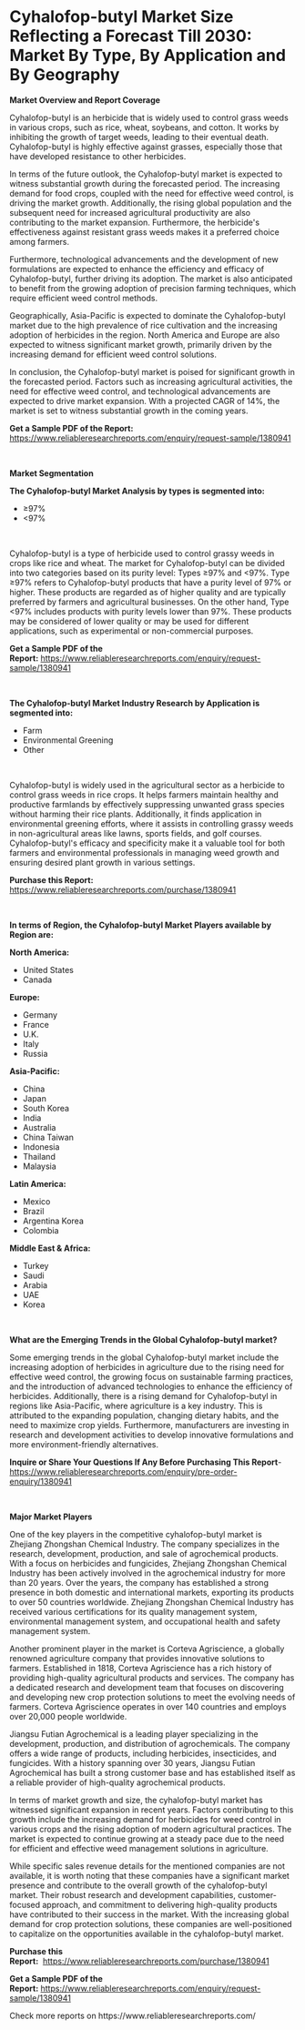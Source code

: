 <p><h1>Cyhalofop-butyl Market Size Reflecting a Forecast Till 2030: Market By Type, By Application and By Geography</h1></p><p><strong>Market Overview and Report Coverage</strong></p>
<p><p>Cyhalofop-butyl is an herbicide that is widely used to control grass weeds in various crops, such as rice, wheat, soybeans, and cotton. It works by inhibiting the growth of target weeds, leading to their eventual death. Cyhalofop-butyl is highly effective against grasses, especially those that have developed resistance to other herbicides.</p><p>In terms of the future outlook, the Cyhalofop-butyl market is expected to witness substantial growth during the forecasted period. The increasing demand for food crops, coupled with the need for effective weed control, is driving the market growth. Additionally, the rising global population and the subsequent need for increased agricultural productivity are also contributing to the market expansion. Furthermore, the herbicide's effectiveness against resistant grass weeds makes it a preferred choice among farmers.</p><p>Furthermore, technological advancements and the development of new formulations are expected to enhance the efficiency and efficacy of Cyhalofop-butyl, further driving its adoption. The market is also anticipated to benefit from the growing adoption of precision farming techniques, which require efficient weed control methods.</p><p>Geographically, Asia-Pacific is expected to dominate the Cyhalofop-butyl market due to the high prevalence of rice cultivation and the increasing adoption of herbicides in the region. North America and Europe are also expected to witness significant market growth, primarily driven by the increasing demand for efficient weed control solutions.</p><p>In conclusion, the Cyhalofop-butyl market is poised for significant growth in the forecasted period. Factors such as increasing agricultural activities, the need for effective weed control, and technological advancements are expected to drive market expansion. With a projected CAGR of 14%, the market is set to witness substantial growth in the coming years.</p></p>
<p><strong>Get a Sample PDF of the Report:</strong> <a href="https://www.reliableresearchreports.com/enquiry/request-sample/1380941">https://www.reliableresearchreports.com/enquiry/request-sample/1380941</a></p>
<p>&nbsp;</p>
<p><strong>Market Segmentation</strong></p>
<p><strong>The Cyhalofop-butyl Market Analysis by types is segmented into:</strong></p>
<p><ul><li>≥97%</li><li><97%</li></ul></p>
<p>&nbsp;</p>
<p><p>Cyhalofop-butyl is a type of herbicide used to control grassy weeds in crops like rice and wheat. The market for Cyhalofop-butyl can be divided into two categories based on its purity level: Types ≥97% and <97%. Type ≥97% refers to Cyhalofop-butyl products that have a purity level of 97% or higher. These products are regarded as of higher quality and are typically preferred by farmers and agricultural businesses. On the other hand, Type <97% includes products with purity levels lower than 97%. These products may be considered of lower quality or may be used for different applications, such as experimental or non-commercial purposes.</p></p>
<p><strong>Get a Sample PDF of the Report:</strong>&nbsp;<a href="https://www.reliableresearchreports.com/enquiry/request-sample/1380941">https://www.reliableresearchreports.com/enquiry/request-sample/1380941</a></p>
<p>&nbsp;</p>
<p><strong>The Cyhalofop-butyl Market Industry Research by Application is segmented into:</strong></p>
<p><ul><li>Farm</li><li>Environmental Greening</li><li>Other</li></ul></p>
<p>&nbsp;</p>
<p><p>Cyhalofop-butyl is widely used in the agricultural sector as a herbicide to control grass weeds in rice crops. It helps farmers maintain healthy and productive farmlands by effectively suppressing unwanted grass species without harming their rice plants. Additionally, it finds application in environmental greening efforts, where it assists in controlling grassy weeds in non-agricultural areas like lawns, sports fields, and golf courses. Cyhalofop-butyl's efficacy and specificity make it a valuable tool for both farmers and environmental professionals in managing weed growth and ensuring desired plant growth in various settings.</p></p>
<p><strong>Purchase this Report:</strong>&nbsp; <a href="https://www.reliableresearchreports.com/purchase/1380941">https://www.reliableresearchreports.com/purchase/1380941</a></p>
<p>&nbsp;</p>
<p><strong>In terms of Region, the Cyhalofop-butyl Market Players available by Region are:</strong></p>
<p>
    <p> <strong> North America: </strong>
        <ul>
            <li>United States</li>
            <li>Canada</li>
        </ul>
        </p> 
    <p> <strong> Europe: </strong>
        <ul>
            <li>Germany</li>
            <li>France</li>
            <li>U.K.</li>
            <li>Italy</li>
            <li>Russia</li>
        </ul>
        </p> 
    <p> <strong> Asia-Pacific: </strong>
        <ul>
            <li>China</li>
            <li>Japan</li>
            <li>South Korea</li>
            <li>India</li>
            <li>Australia</li>
            <li>China Taiwan</li>
            <li>Indonesia</li>
            <li>Thailand</li>
            <li>Malaysia</li>
        </ul>
        </p> 
    <p> <strong> Latin America: </strong>
        <ul>
            <li>Mexico</li>
            <li>Brazil</li>
            <li>Argentina Korea</li>
            <li>Colombia</li>
        </ul>
        </p> 
    <p> <strong> Middle East & Africa: </strong>
        <ul>
            <li>Turkey</li>
            <li>Saudi</li>
            <li>Arabia</li>
            <li>UAE</li>
            <li>Korea</li>
        </ul>
    </p>
    </p>
<p>&nbsp;</p>
<p><strong>What are the Emerging Trends in the Global Cyhalofop-butyl market?</strong></p>
<p><p>Some emerging trends in the global Cyhalofop-butyl market include the increasing adoption of herbicides in agriculture due to the rising need for effective weed control, the growing focus on sustainable farming practices, and the introduction of advanced technologies to enhance the efficiency of herbicides. Additionally, there is a rising demand for Cyhalofop-butyl in regions like Asia-Pacific, where agriculture is a key industry. This is attributed to the expanding population, changing dietary habits, and the need to maximize crop yields. Furthermore, manufacturers are investing in research and development activities to develop innovative formulations and more environment-friendly alternatives.</p></p>
<p><strong>Inquire or Share Your Questions If Any Before Purchasing This Report</strong>- <a href="https://www.reliableresearchreports.com/enquiry/pre-order-enquiry/1380941">https://www.reliableresearchreports.com/enquiry/pre-order-enquiry/1380941</a></p>
<p>&nbsp;</p>
<p><strong>Major Market Players</strong></p>
<p><p>One of the key players in the competitive cyhalofop-butyl market is Zhejiang Zhongshan Chemical Industry. The company specializes in the research, development, production, and sale of agrochemical products. With a focus on herbicides and fungicides, Zhejiang Zhongshan Chemical Industry has been actively involved in the agrochemical industry for more than 20 years. Over the years, the company has established a strong presence in both domestic and international markets, exporting its products to over 50 countries worldwide. Zhejiang Zhongshan Chemical Industry has received various certifications for its quality management system, environmental management system, and occupational health and safety management system.</p><p>Another prominent player in the market is Corteva Agriscience, a globally renowned agriculture company that provides innovative solutions to farmers. Established in 1818, Corteva Agriscience has a rich history of providing high-quality agricultural products and services. The company has a dedicated research and development team that focuses on discovering and developing new crop protection solutions to meet the evolving needs of farmers. Corteva Agriscience operates in over 140 countries and employs over 20,000 people worldwide.</p><p>Jiangsu Futian Agrochemical is a leading player specializing in the development, production, and distribution of agrochemicals. The company offers a wide range of products, including herbicides, insecticides, and fungicides. With a history spanning over 30 years, Jiangsu Futian Agrochemical has built a strong customer base and has established itself as a reliable provider of high-quality agrochemical products.</p><p>In terms of market growth and size, the cyhalofop-butyl market has witnessed significant expansion in recent years. Factors contributing to this growth include the increasing demand for herbicides for weed control in various crops and the rising adoption of modern agricultural practices. The market is expected to continue growing at a steady pace due to the need for efficient and effective weed management solutions in agriculture.</p><p>While specific sales revenue details for the mentioned companies are not available, it is worth noting that these companies have a significant market presence and contribute to the overall growth of the cyhalofop-butyl market. Their robust research and development capabilities, customer-focused approach, and commitment to delivering high-quality products have contributed to their success in the market. With the increasing global demand for crop protection solutions, these companies are well-positioned to capitalize on the opportunities available in the cyhalofop-butyl market.</p></p>
<p><strong>Purchase this Report:</strong>&nbsp;&nbsp;<a href="https://www.reliableresearchreports.com/purchase/1380941">https://www.reliableresearchreports.com/purchase/1380941</a></p>
<p></p>
<p><strong>Get a Sample PDF of the Report:</strong>&nbsp;<a href="https://www.reliableresearchreports.com/enquiry/request-sample/1380941">https://www.reliableresearchreports.com/enquiry/request-sample/1380941</a></p>
<p>Check more reports on https://www.reliableresearchreports.com/</p>